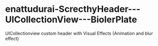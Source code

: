 # enattudurai-ScrecthyHeader---UICollectionView---BiolerPlate
UICollectionview custom header with Visual Effects (Animation and blur effect)

